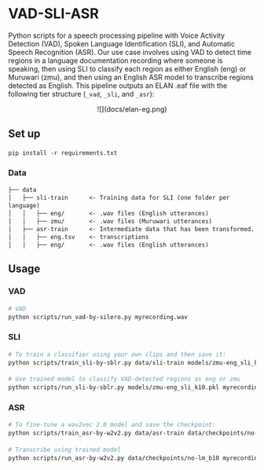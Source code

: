 # VAD-SLI-ASR

Python scripts for a speech processing pipeline with Voice Activity Detection (VAD), Spoken Language Identification (SLI), and Automatic Speech Recognition (ASR). Our use case involves using VAD to detect time regions in a language documentation recording where someone is speaking, then using SLI to classify each region as either English (eng) or Muruwari (zmu), and then using an English ASR model to transcribe regions detected as English. This pipeline outputs an ELAN .eaf file with the following tier structure (`_vad`, `_sli`, and `_asr`):

<p align="center">
![](docs/elan-eg.png)
</p>

## Set up

```
pip install -r requirements.txt
```

### Data

```
├── data
│   ├── sli-train      <- Training data for SLI (one folder per language)
│   │   ├── eng/       <- .wav files (English utterances)
│   │   ├── zmu/       <- .wav files (Muruwari utterances)
│   ├── asr-train      <- Intermediate data that has been transformed.
│   │   ├── eng.tsv    <- transcriptions
│   │   ├── eng/       <- .wav files (English utterances)
```

## Usage

### VAD

```bash
# VAD
python scripts/run_vad-by-silero.py myrecording.wav
```

### SLI

```bash
# To train a classifier using your own clips and then save it:
python scripts/train_sli-by-sblr.py data/sli-train models/zmu-eng_sli_k10.pkl

# Use trained model to classify VAD-detected regions as eng or zmu
python scripts/run_sli-by-sblr.py models/zmu-eng_sli_k10.pkl myrecording.wav
```

### ASR

```bash
# To fine-tune a wav2vec 2.0 model and save the checkpoint:
python scripts/train_asr-by-w2v2.py data/asr-train data/checkpoints/no-lm_b10

# Transcribe using trained model 
python scripts/run_asr-by-w2v2.py data/checkpoints/no-lm_b10 myrecording.wav

```
